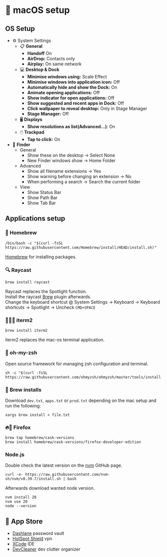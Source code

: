 # 🍏 macOS setup
## OS Setup
- ⚙️ System Settings
  - 📋 **General**  
    - **Handoff** On
    - **AirDrop:** Contacts only
    - **Airplay:** On same network
  - 💻 **Desktop & Dock**  
    - **Minimise windows using:** Scale Effect
    - **Minimise windows into application icon:** Off
    - **Automatically hide and show the Dock:** On
    - **Animate opening applications:** Off
    - **Show indicator for open applications:** Off
    - **Show suggested and recent apps in Dock:** Off
    - **Click wallpaper to reveal desktop:** Only in Stage Manager
    - **Stage Manager:** Off
  - 🖥️ **Displays**  
    - **Show resolutions as list(Advanced...)**: On
  - 🖱️ **Trackpad**  
    - **Tap to click:** On
- 🔦 **Finder**
  - General
    - Show these on the desktop -> Select None
    - New Finder windows show -> Home Folder
  - Advanced
    - Show all filename extensions -> Yes
    - Show warning before changing an extension -> No
    - When performing a search -> Search the current folder
  - View
    - Show Status Bar
    - Show Path Bar
    - Show Tab Bar


## Applications setup
### 🍺 Homebrew
```
/bin/bash -c "$(curl -fsSL https://raw.githubusercontent.com/Homebrew/install/HEAD/install.sh)"
```
[Homebrew](https://brew.sh) for installing packages.
### 🔍 Raycast
```
brew install raycast
```
Raycast replaces the Spotlight function.  
Install the raycast [Brew](https://www.raycast.com/nhojb/brew) plugin afterwards.  
Change the keyboard shortcut @ System Settings -> Keyboard -> Keyboard shortcuts -> Spotlight -> Uncheck `CMD+SPACE`
### 👨🏼‍💻 iterm2
```
brew install iterm2
```
iterm2 replaces the mac-os terminal application.
### 💾 oh-my-zsh
Open source framework for managing zsh configuration and terminal.
```
sh -c "$(curl -fsSL https://raw.githubusercontent.com/ohmyzsh/ohmyzsh/master/tools/install.sh)"
```

### 🍻 Brew installs
Download `dev.txt`, `apps.txt` or `prod.txt` depending on the mac setup and run the following:
```
xargs brew install < file.txt
```

### 🔥🦊 Firefox
```
brew tap homebrew/cask-versions
brew install homebrew/cask-versions/firefox-developer-edition
```

### Node.js
Double check the latest version on the [nvm](https://github.com/nvm-sh/nvm) GitHub page. 
```
curl -o- https://raw.githubusercontent.com/nvm-sh/nvm/v0.39.7/install.sh | bash
```
Afterwards download wanted node version.
```
nvm install 20
nvm use 20
node --version
```

## 🍎 App Store
- [Dashlane](https://apps.apple.com/dk/app/dashlane-password-manager/id517914548) password vault
- [HotSpot Shield](https://apps.apple.com/dk/app/hotspotshield-vpn-wifi-proxy/id771076721?mt=12) vpn
- [XCode](https://apps.apple.com/dk/app/xcode/id497799835?mt=12) IDE
- [DevCleaner](https://apps.apple.com/dk/app/devcleaner-for-xcode/id1388020431?mt=12) dev clutter organizer
